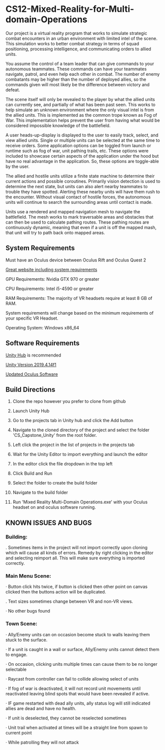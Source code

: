 # CS12-Mixed-Reality-for-Multi-domain-Operations


Our project is a virtual reality program that works to simulate strategic combat encounters in an urban environment with limited intel of the scene. This simulation works to better combat strategy in terms of squad positioning, processing intelligence, and communicating orders to allied units.


You assume the control of a team leader that can give commands to your autonomous teammates. These commands can have your teammates navigate, patrol, and even help each other in combat. The number of enemy combatants may be higher than the number of deployed allies, so the commands given will most likely be the difference between victory and defeat. 


The scene itself will only be revealed to the player by what the allied units can currently see, and partially of what has been past seen. This works to help simulate an unknown environment where the only visual intel is from the allied units. This is implemented as the common trope known as Fog of War. This implementation helps prevent the user from having what would be considered impossible knowledge of the battlefield. 


A user heads-up-display is displayed to the user to easily track, select, and view allied units. Single or multiple units can be selected at the same time to receive orders. Some application options can be toggled from launch or runtime such as fog of war, unit pathing trails, etc. These options were included to showcase certain aspects of the application under the hood but have no real advantage in the application. So, these options are toggle-able by the user. 


The allied and hostile units utilize a finite state machine to determine their current actions and possible coroutines. Primarily vision detection is used to determine the next state, but units can also alert nearby teammates to trouble they have spotted. Alerting these nearby units will have them rush to the encounter. Without visual contact of hostile forces, the autonomous units will continue to search the surrounding areas until contact is made.


Units use a rendered and mapped navigation mesh to navigate the battlefield. The mesh works to mark traversable areas and obstacles that can then be used to calculate pathing routes. These pathing routes are continuously dynamic, meaning that even if a unit is off the mapped mash, that unit will try to path back onto mapped areas.


## System Requirements

Must have an Oculus device between Oculus Rift and Oculus Quest 2

[Great website including system requirements](https://circuitstream.com/blog/vr-hardware/)

GPU Requirements: Nvidia GTX 970 or greater

CPU Requirements: Intel i5-4590 or greater

RAM Requirements: The majority of VR headsets require at least 8 GB of RAM.

System requirements will change based on the minimum requirements of your specific VR Headset.

Operating System: Windows x86_64


## Software Requirements



[Unity Hub](https://unity3d.com/get-unity/download) is recommended

[Unity Version 2019.4.14f1](https://unity3d.com/unity/whats-new/2019.4.14)

[Updated Oculus Software](https://www.oculus.com/)


## Build Directions

1. Clone the repo however you prefer to clone from github
 
2. Launch Unity Hub

3. Go to the projects tab in Unity hub and click the Add button
 
4. Navigate to the cloned directory of the project and select the folder 'CS_Capstone_Unity' from the root folder.
 
5. Left click the project in the list of projects in the projects tab

6. Wait for the Unity Editor to import everything and launch the editor

7. In the editor click the file dropdown in the top left

8. Click Build and Run

9. Select the folder to create the build folder

10. Navigate to the build folder

11. Run 'Mixed Reality Multi-Domain Operations.exe' with your Oculus headset on and oculus software running.


## KNOWN ISSUES AND BUGS


### Building:

.    Sometimes items in the project will not import correctly upon cloning which will cause all kinds of errors. Remedy by right clicking in the editor and selecting reimport all. This will make sure everything is imported correctly.


### Main Menu Scene:

·         Button click hits twice, if button is clicked then other point on canvas clicked then the buttons action will be duplicated.

.      Text sizes sometimes change between VR and non-VR views.

·         No other bugs found

 
### Town Scene:

·         Ally/Enemy units can on occasion become stuck to walls leaving them stuck to the surface.

·         If a unit is caught in a wall or surface, Ally/Enemy units cannot detect them to engage.

·         On occasion, clicking units multiple times can cause them to be no longer selectable

·         Raycast from controller can fail to collide allowing select of units

·         If fog of war is deactivated, it will not record unit movements until reactivated leaving blind spots that would have been revealed if active.

·         IF game restarted with dead ally units, ally status log will still indicated allies are dead and have no health.

·         If unit is deselected, they cannot be reselected sometimes

·         Unit trail when activated at times will be a straight line from spawn to current point

·         While patrolling they will not attack

